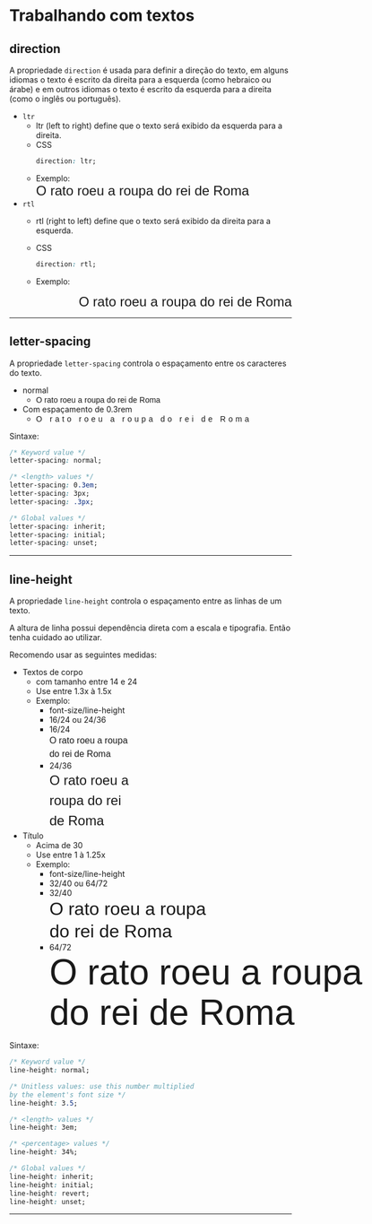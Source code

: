 # Trabalhando com textos

## direction

A propriedade `direction` é usada para definir a direção do texto, em alguns idiomas o texto é escrito da direita para a esquerda (como hebraico ou árabe) e em outros idiomas o texto é escrito da esquerda para a direita (como o inglês ou português).

* `ltr`
  * ltr (left to right) define que o texto será exibido da esquerda para a direita.
  * CSS
     ```css
    direction: ltr;
    ```
  * Exemplo:
    <div style="font-family: Helvetica, Arial, Verdana, sans-serif; font-size: 1.5rem; direction: ltr;">O rato roeu a roupa do rei de Roma</div>
* `rtl`
  * rtl (right to left) define que o texto será exibido da direita para a esquerda.
  * CSS

    ```css
    direction: rtl;
    ```
  * Exemplo:

<div style="font-family: Helvetica, Arial, Verdana, sans-serif; font-size: 1.5rem; direction: rtl;">O rato roeu a roupa do rei de Roma</div>

---

## letter-spacing

A propriedade `letter-spacing` controla o espaçamento entre os caracteres do texto.

* normal
  * <span style="font-family: Helvetica, Arial, Verdana, sans-serif;  letter-spacing: normal;">O rato roeu a roupa do rei de Roma</span>
* Com espaçamento de 0.3rem
  * <span style="font-family: Helvetica, Arial, Verdana, sans-serif; letter-spacing: 0.3rem;">O rato roeu a roupa do rei de Roma</span>

Sintaxe:

```css
/* Keyword value */
letter-spacing: normal;

/* <length> values */
letter-spacing: 0.3em;
letter-spacing: 3px;
letter-spacing: .3px;

/* Global values */
letter-spacing: inherit;
letter-spacing: initial;
letter-spacing: unset;
```

---

## line-height

A propriedade `line-height` controla o espaçamento entre as linhas de um texto.

A altura de linha possui dependência direta com a escala e tipografia. Então tenha cuidado ao utilizar.

Recomendo usar as seguintes medidas:

* Textos de corpo
  * com tamanho entre 14 e 24
  * Use entre 1.3x à 1.5x
  * Exemplo:
    * font-size/line-height
    * 16/24 ou 24/36
    * 16/24 <div style=" width: 150px; font-family: Helvetica, Arial, Verdana, sans-serif; font-size: 16px; line-height: 24px; ">O rato roeu a roupa do rei de Roma</div>
    * 24/36 <div style=" width: 150px; font-family: Helvetica, Arial, Verdana, sans-serif; font-size: 24px; line-height: 36px; ">O rato roeu a roupa do rei de Roma</div>
* Título
  * Acima de 30
  * Use entre 1 à 1.25x
  * Exemplo:
    * font-size/line-height
    * 32/40 ou 64/72
    * 32/40 <div style=" width: 300px; font-family: Helvetica, Arial, Verdana, sans-serif; font-size: 32px; line-height: 40px; ">O rato roeu a roupa do rei de Roma</div>
    * 64/72 <div style=" width: 600px; font-family: Helvetica, Arial, Verdana, sans-serif; font-size: 64px; line-height: 72px; ">O rato roeu a roupa do rei de Roma</div>

Sintaxe:

```css
/* Keyword value */
line-height: normal;

/* Unitless values: use this number multiplied
by the element's font size */
line-height: 3.5;

/* <length> values */
line-height: 3em;

/* <percentage> values */
line-height: 34%;

/* Global values */
line-height: inherit;
line-height: initial;
line-height: revert;
line-height: unset;
```

---
